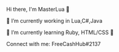 Hi there, I'm MasterLua 👋

🔭 I’m currently working in Lua,C#,Java

🌱 I’m currently learning Ruby, HTML/CSS 🤣

Connect with me:
FreeCashHub#2137

